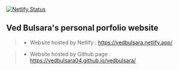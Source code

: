[![Netlify Status](https://api.netlify.com/api/v1/badges/79d6ccc6-119a-4d0f-a3d1-7b75599d4873/deploy-status)](https://app.netlify.com/sites/vedbulsara/deploys)
## Ved Bulsara's personal porfolio website  

> - Website hosted by Netlify :
    https://vedbulsara.netlify.app/


> - Website hosted by Github page :
    https://vedbulsara04.github.io/vedbulsara/
    

